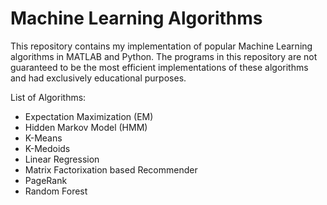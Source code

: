 # Machine Learning Algorithms

This repository contains my implementation of popular Machine Learning algorithms in MATLAB and Python. The programs in this repository are not guaranteed to be the most efficient implementations of these algorithms and had exclusively educational purposes.

List of Algorithms:

- Expectation Maximization (EM)
- Hidden Markov Model (HMM)
- K-Means
- K-Medoids
- Linear Regression
- Matrix Factorixation based Recommender
- PageRank
- Random Forest
